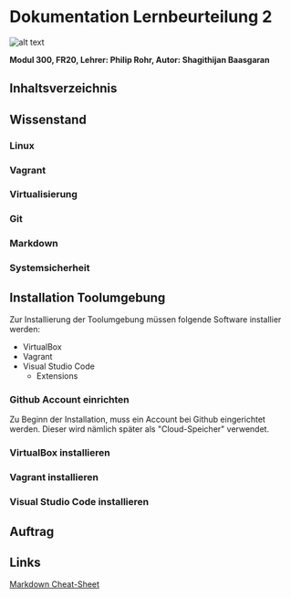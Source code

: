 # Dokumentation Lernbeurteilung 2
![alt text](https://www.itprotoday.com/sites/itprotoday.com/files/styles/article_featured_retina/public/Cloud%20with%20light%20coming%20from%20it%20and%20connected%20vectors%20within.jpg?itok=9i48eejV "Logo Title Text 1")

**Modul 300, FR20, Lehrer: Philip Rohr, Autor: Shagithijan Baasgaran** 

## Inhaltsverzeichnis

## Wissenstand
### Linux

### Vagrant

### Virtualisierung

### Git

### Markdown

### Systemsicherheit

## Installation Toolumgebung
Zur Installierung der Toolumgebung müssen folgende Software installier werden:
- VirtualBox
- Vagrant
- Visual Studio Code
  - Extensions
### Github Account einrichten
Zu Beginn der Installation, muss ein Account bei Github eingerichtet werden. Dieser wird nämlich später als "Cloud-Speicher" verwendet.

### VirtualBox installieren

### Vagrant installieren

### Visual Studio Code installieren


## Auftrag



## Links

[Markdown Cheat-Sheet](https://www.markdownguide.org/cheat-sheet/)